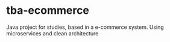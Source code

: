 # tba-ecommerce
Java project for studies, based in a e-commerce system. Using microservices and clean architecture
